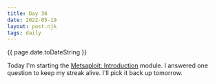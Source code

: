 ```yaml
---
title: Day 36
date: 2022-05-19
layout: post.njk
tags: daily
---
```


{{ page.date.toDateString }}

Today I'm starting the [Metsaploit: Introduction](https://tryhackme.com/room/metasploitintro) module. I answered one question to keep my streak alive. I'll pick it back up tomorrow.